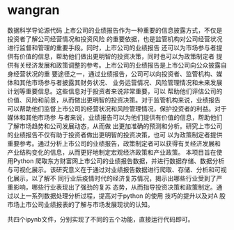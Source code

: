 # wangran
数据科学导论源代码
上市公司的业绩报告作为一种重要的信息披露方式，不仅是投资者了解公司经营情况和投资风险
的重要依据，也是监管机构对公司经营状况进行监督和管理的重要手段。同时，上市公司的业绩报告
还可以为市场参与者提供有价值的信息，帮助他们做出更明智的投资决策，同时也可以为政策制定者
提供有关经济发展和政策调整的参考。上市公司的业绩报告是上市公司向公众披露自身经营状况的重
要途径之一，通过业绩报告，公司可以向投资者、监管机构、媒体和其他市场参与者披露其财务状况、
业务运营情况、风险管理情况和未来发展计划等重要信息。这些信息对于投资者来说非常重要，可以
帮助他们评估公司的价值、风险和前景，从而做出更明智的投资决策。对于监管机构来说，业绩报告
可以帮助他们监督上市公司的经营状况和风险管理情况，保护投资者的利益。对于媒体和其他市场参
与者来说，业绩报告可以为他们提供有价值的信息，帮助他们了解市场趋势和公司发展动态，从而做
出更加准确的预测和分析。研究上市公司的业绩报告不仅有助于投资者做出更明智的投资决策，也可
以为政策制定者提供重要参考。通过分析上市公司的业绩报告，政策制定者可以获得有关经济发展和
产业结构变化的信息，从而更好地制定宏观经济政策和产业政策。
本项目旨在使用Python 爬取东方财富网上市公司的业绩报告数据，并进行数据存储、数据分析
与可视化展示。该研究意义在于通过对业绩报告数据进行爬取、存储、分析和可视化展示，以了解不
同行业后疫情时代的经济复苏情况，揭示出哪些行业受到了严重影响，哪些行业表现出了强劲的复苏
态势，从而指导投资决策和政策制定。通过以上一系列数据处理分析过程，提高对于python 的使用
技巧的提升以及对A 股市场上市公司业绩报表的了解与市场发展现状的认知。

共四个ipynb文件，分别实现了不同的五个功能，直接运行代码即可。
